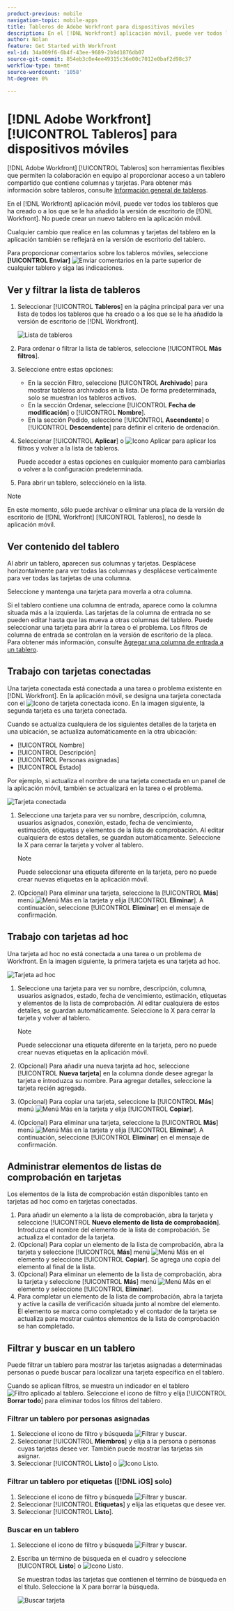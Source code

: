 ```yaml
---
product-previous: mobile
navigation-topic: mobile-apps
title: Tableros de Adobe Workfront para dispositivos móviles
description: En el [!DNL Workfront] aplicación móvil, puede ver todos los tableros que ha creado o a los que se le ha añadido la versión de escritorio de [!DNL Workfront].
author: Nolan
feature: Get Started with Workfront
exl-id: 34a009f6-6b4f-43ee-9689-2b9d1876db07
source-git-commit: 854eb3c0e4ee49315c36e00c7012e0baf2d98c37
workflow-type: tm+mt
source-wordcount: '1058'
ht-degree: 0%

---
```


# [!DNL Adobe Workfront] [!UICONTROL Tableros] para dispositivos móviles

[!DNL Adobe Workfront] [!UICONTROL Tableros] son herramientas flexibles que permiten la colaboración en equipo al proporcionar acceso a un tablero compartido que contiene columnas y tarjetas. Para obtener más información sobre tableros, consulte [Información general de tableros](/help/quicksilver/agile/boards-overview.md).

En el [!DNL Workfront] aplicación móvil, puede ver todos los tableros que ha creado o a los que se le ha añadido la versión de escritorio de [!DNL Workfront]. No puede crear un nuevo tablero en la aplicación móvil.

Cualquier cambio que realice en las columnas y tarjetas del tablero en la aplicación también se reflejará en la versión de escritorio del tablero.

Para proporcionar comentarios sobre los tableros móviles, seleccione **[!UICONTROL Enviar]** ![Enviar comentarios](assets/mobile-send-feedback-icon.png) en la parte superior de cualquier tablero y siga las indicaciones.

## Ver y filtrar la lista de tableros

1. Seleccionar [!UICONTROL **Tableros**] en la página principal para ver una lista de todos los tableros que ha creado o a los que se le ha añadido la versión de escritorio de [!DNL Workfront].

   ![Lista de tableros](assets/mobile-all-boards-displayed.png)

1. Para ordenar o filtrar la lista de tableros, seleccione [!UICONTROL **Más filtros**].
1. Seleccione entre estas opciones:

   * En la sección Filtro, seleccione [!UICONTROL **Archivado**] para mostrar tableros archivados en la lista. De forma predeterminada, solo se muestran los tableros activos.
   * En la sección Ordenar, seleccione [!UICONTROL **Fecha de modificación**] o [!UICONTROL **Nombre**].
   * En la sección Pedido, seleccione [!UICONTROL **Ascendente**] o [!UICONTROL **Descendente**] para definir el criterio de ordenación.

1. Seleccionar [!UICONTROL **Aplicar**] o ![Icono Aplicar](assets/mobile-apply-icon-checkmark.png) para aplicar los filtros y volver a la lista de tableros.

   Puede acceder a estas opciones en cualquier momento para cambiarlas o volver a la configuración predeterminada.

1. Para abrir un tablero, selecciónelo en la lista.

>[!NOTE]
>
>En este momento, sólo puede archivar o eliminar una placa de la versión de escritorio de [!DNL Workfront] [!UICONTROL Tableros], no desde la aplicación móvil.

## Ver contenido del tablero

Al abrir un tablero, aparecen sus columnas y tarjetas. Desplácese horizontalmente para ver todas las columnas y desplácese verticalmente para ver todas las tarjetas de una columna.

Seleccione y mantenga una tarjeta para moverla a otra columna.

Si el tablero contiene una columna de entrada, aparece como la columna situada más a la izquierda. Las tarjetas de la columna de entrada no se pueden editar hasta que las mueva a otras columnas del tablero. Puede seleccionar una tarjeta para abrir la tarea o el problema. Los filtros de columna de entrada se controlan en la versión de escritorio de la placa. Para obtener más información, consulte [Agregar una columna de entrada a un tablero](/help/quicksilver/agile/use-boards-agile-planning-tools/add-intake-column-to-board.md).

## Trabajo con tarjetas conectadas

Una tarjeta conectada está conectada a una tarea o problema existente en [!DNL Workfront]. En la aplicación móvil, se designa una tarjeta conectada con el ![Icono de tarjeta conectada](assets/mobile-boards-connected-card-icon.png) icono. En la imagen siguiente, la segunda tarjeta es una tarjeta conectada.

Cuando se actualiza cualquiera de los siguientes detalles de la tarjeta en una ubicación, se actualiza automáticamente en la otra ubicación:

* [!UICONTROL Nombre]
* [!UICONTROL Descripción]
* [!UICONTROL Personas asignadas]
* [!UICONTROL Estado]

Por ejemplo, si actualiza el nombre de una tarjeta conectada en un panel de la aplicación móvil, también se actualizará en la tarea o el problema.

![Tarjeta conectada](assets/mobile-types-of-cards.png)

1. Seleccione una tarjeta para ver su nombre, descripción, columna, usuarios asignados, conexión, estado, fecha de vencimiento, estimación, etiquetas y elementos de la lista de comprobación. Al editar cualquiera de estos detalles, se guardan automáticamente. Seleccione la X para cerrar la tarjeta y volver al tablero.

   >[!NOTE]
   >
   >Puede seleccionar una etiqueta diferente en la tarjeta, pero no puede crear nuevas etiquetas en la aplicación móvil.

1. (Opcional) Para eliminar una tarjeta, seleccione la [!UICONTROL **Más**] menú ![Menú Más](assets/more-icon-spectrum.png) en la tarjeta y elija [!UICONTROL **Eliminar**]. A continuación, seleccione [!UICONTROL **Eliminar**] en el mensaje de confirmación.

## Trabajo con tarjetas ad hoc

Una tarjeta ad hoc no está conectada a una tarea o un problema de Workfront. En la imagen siguiente, la primera tarjeta es una tarjeta ad hoc.

![Tarjeta ad hoc](assets/mobile-types-of-cards.png)

1. Seleccione una tarjeta para ver su nombre, descripción, columna, usuarios asignados, estado, fecha de vencimiento, estimación, etiquetas y elementos de la lista de comprobación. Al editar cualquiera de estos detalles, se guardan automáticamente. Seleccione la X para cerrar la tarjeta y volver al tablero.

   >[!NOTE]
   >
   >Puede seleccionar una etiqueta diferente en la tarjeta, pero no puede crear nuevas etiquetas en la aplicación móvil.

1. (Opcional) Para añadir una nueva tarjeta ad hoc, seleccione [!UICONTROL **Nueva tarjeta**] en la columna donde desee agregar la tarjeta e introduzca su nombre. Para agregar detalles, seleccione la tarjeta recién agregada.

1. (Opcional) Para copiar una tarjeta, seleccione la [!UICONTROL **Más**] menú ![Menú Más](assets/more-icon-spectrum.png) en la tarjeta y elija [!UICONTROL **Copiar**].

1. (Opcional) Para eliminar una tarjeta, seleccione la [!UICONTROL **Más**] menú ![Menú Más](assets/more-icon-spectrum.png) en la tarjeta y elija [!UICONTROL **Eliminar**]. A continuación, seleccione [!UICONTROL **Eliminar**] en el mensaje de confirmación.

## Administrar elementos de listas de comprobación en tarjetas

Los elementos de la lista de comprobación están disponibles tanto en tarjetas ad hoc como en tarjetas conectadas.

1. Para añadir un elemento a la lista de comprobación, abra la tarjeta y seleccione [!UICONTROL **Nuevo elemento de lista de comprobación**]. Introduzca el nombre del elemento de la lista de comprobación. Se actualiza el contador de la tarjeta.
1. (Opcional) Para copiar un elemento de la lista de comprobación, abra la tarjeta y seleccione [!UICONTROL **Más**] menú ![Menú Más](assets/more-icon-spectrum.png) en el elemento y seleccione [!UICONTROL **Copiar**]. Se agrega una copia del elemento al final de la lista.
1. (Opcional) Para eliminar un elemento de la lista de comprobación, abra la tarjeta y seleccione [!UICONTROL **Más**] menú ![Menú Más](assets/more-icon-spectrum.png) en el elemento y seleccione [!UICONTROL **Eliminar**].
1. Para completar un elemento de la lista de comprobación, abra la tarjeta y active la casilla de verificación situada junto al nombre del elemento.
El elemento se marca como completado y el contador de la tarjeta se actualiza para mostrar cuántos elementos de la lista de comprobación se han completado.

## Filtrar y buscar en un tablero

Puede filtrar un tablero para mostrar las tarjetas asignadas a determinadas personas o puede buscar para localizar una tarjeta específica en el tablero.

Cuando se aplican filtros, se muestra un indicador en el tablero ![Filtro aplicado al tablero](assets/active-filter-mobile-boards.png). Seleccione el icono de filtro y elija [!UICONTROL **Borrar todo**] para eliminar todos los filtros del tablero.

### Filtrar un tablero por personas asignadas

1. Seleccione el icono de filtro y búsqueda ![Filtrar y buscar](assets/filter-search-icon-mobile-boards.png).
1. Seleccionar [!UICONTROL **Miembros**] y elija a la persona o personas cuyas tarjetas desee ver. También puede mostrar las tarjetas sin asignar.
1. Seleccionar [!UICONTROL **Listo**] o ![Icono Listo](assets/mobile-apply-icon-checkmark.png).

### Filtrar un tablero por etiquetas ([!DNL iOS] solo)

1. Seleccione el icono de filtro y búsqueda ![Filtrar y buscar](assets/filter-search-icon-mobile-boards.png).
1. Seleccionar [!UICONTROL **Etiquetas**] y elija las etiquetas que desee ver.
1. Seleccionar [!UICONTROL **Listo**].

### Buscar en un tablero

1. Seleccione el icono de filtro y búsqueda ![Filtrar y buscar](assets/filter-search-icon-mobile-boards.png).
1. Escriba un término de búsqueda en el cuadro y seleccione [!UICONTROL **Listo**] o ![Icono Listo](assets/mobile-apply-icon-checkmark.png).

   Se muestran todas las tarjetas que contienen el término de búsqueda en el título.
Seleccione la X para borrar la búsqueda.

   ![Buscar tarjeta](assets/mobile-search-for-card.png)
